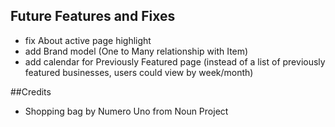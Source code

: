 ## Future Features and Fixes
- fix About active page highlight
- add Brand model (One to Many relationship with Item)
- add calendar for Previously Featured page (instead of a list of previously featured businesses, users could view by week/month)

##Credits
- Shopping bag by Numero Uno from Noun Project